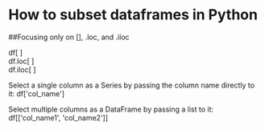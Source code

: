 # How to subset dataframes in Python

##Focusing only on [], .loc, and .iloc

df[ ] <br />
df.loc[ ] <br />
df.iloc[ ] <br />

Select a single column as a Series by passing the column name directly to it: df['col_name'] <br />

Select multiple columns as a DataFrame by passing a list to it: df[['col_name1', 'col_name2']]



